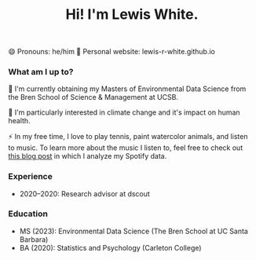 <h1 align="center">Hi! I'm Lewis White.</h1>

<br>

😄 Pronouns: he/him
📝 Personal website: lewis-r-white.github.io

### What am I up to?

🌱 I'm currently obtaining my Masters of Environmental Data Science from the Bren School of Science & Management at UCSB.

🔭 I'm particularly interested in climate change and it's impact on human health.

⚡ In my free time, I love to play tennis, paint watercolor animals, and listen to music. To learn more about the music I listen to, feel free to check out [this blog post](https://lewis-r-white.github.io/posts/2023-03-13-spotify-ML-blog/) in which I analyze my Spotify data. 

### Experience

- 2020–2020: Research advisor at dscout

### Education

- MS (2023): Environmental Data Science (The Bren School at UC Santa Barbara)
- BA (2020): Statistics and Psychology (Carleton College)






<!--
**lewis-r-white/lewis-r-white** is a ✨ _special_ ✨ repository because its `README.md` (this file) appears on your GitHub profile.

Here are some ideas to get you started:

- 🔭 I’m currently working on ...
- 🌱 I’m currently learning ...
- 👯 I’m looking to collaborate on ...
- 🤔 I’m looking for help with ...
- 💬 Ask me about ...
- 📫 How to reach me: ...
- 😄 Pronouns: ...
- ⚡ Fun fact: ...
-->
